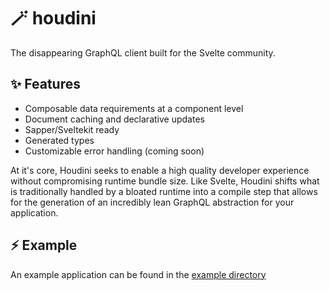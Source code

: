 # 🪄 houdini

The disappearing GraphQL client built for the Svelte community.

## ✨ Features

- Composable data requirements at a component level
- Document caching and declarative updates
- Sapper/Sveltekit ready
- Generated types 
- Customizable error handling (coming soon)

At it's core, Houdini seeks to enable a high quality developer experience
without compromising runtime bundle size. Like Svelte, Houdini shifts what is 
traditionally handled by a bloated runtime into a compile step that allows 
for the generation of an incredibly lean GraphQL abstraction for your application.

## ⚡ Example

An example application can be found in the <a href='./example'>example directory</a>
